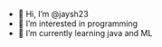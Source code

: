 - 👋 Hi, I’m @jaysh23
- 👀 I’m interested in programming
- 🌱 I’m currently learning java and ML


<!---
jaysh23/jaysh23 is a ✨ special ✨ repository because its `README.md` (this file) appears on your GitHub profile.
You can click the Preview link to take a look at your changes.
--->
